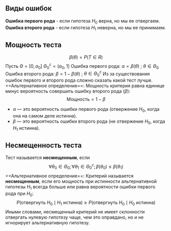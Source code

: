 ## Виды ошибок

**Ошибка первого рода** - если гипотеза $H_0$ верна,  но мы ее отвергаем.
**Ошибка второго рода** - если гипотеза $H_1$ неверна, но мы ее принимаем.
## Мощность теста
$$\beta(\theta) = P(T \in R)$$
Пусть $\Theta = [0, a_0]$ $\Theta_0^c = (a_0, 1]$ 
Ошибка первого рода: $\alpha = \beta(\theta)$ ; $\theta \in \Theta_0$
Ошибка второго рода: $\beta = 1 - \beta(\theta)$ ; $\theta \in \Theta_0^c$
Из за существования ошибок первого и второго рода
сложно сказать какой тест лучше.
==Альтернативное определение==: Мощность критерия равна единице минус вероятность совершить ошибку второго рода ($\beta$):
$$\text{Мощность} = 1 - \beta$$
- $\alpha$ — это вероятность ошибки первого рода (отвержение $H_0$​, когда она на самом деле истинна).
- $\beta$ — это вероятность ошибки второго рода (не отвержение $H_0$​, когда $H_1$ истинна).
## Несмещенность теста
Тест называется **несмещенным**, если $$\forall \theta_0 \in \Theta_0; \forall \theta_1 \in \Theta_0^c; \beta(\theta_0) \leq \beta(\theta_1)$$
==Альтернативное определение==: Критерий называется **несмещенным**, если его мощность при истинности альтернативной гипотезы $H_1$​ всегда больше или равна вероятности ошибки первого рода при $H_0$​:
$$P(\text{отвергнуть } H_0 \mid H_1 \text{ истинна}) \geq P(\text{отвергнуть } H_0 \mid H_0 \text{ истинна})$$Иными словами, несмещенный критерий не имеет склонности отвергать нулевую гипотезу чаще, чем это оправдано, но и не игнорирует альтернативную гипотезу.